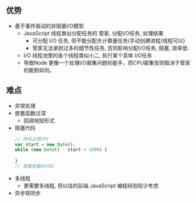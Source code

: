 <style>img {max-width: 400px} .w4{max-width: 400px}.w5{max-width: 500px}</style>


## 优势
* 基于事件驱动的非阻塞I/O模型
  * JavaScript 线程类似分配任务的 管家, 分配I/O任务, 处理结果
    * 可分配 I/O 任务, 但不能分配大计算量任务(手动创建进程/线程可以)
    * 管家无法承担过多的细节性任务, 否则影响分配I/O任务, 阻塞, 效率低.
  * I/O 线程池里的各个线程类似小二, 执行某个具体 I/O任务
  * 导致Node 更像一个处理I/O密集问题的能手，而CPU密集型则取决于管家的能耐如何。


## 难点
* 异常处理
* 嵌套函数过深
  * 回调地狱形式
* 阻塞代码
  ```js
  // 持续占用CPU
  var start = new Date();
  while (new Date() - start < 1000) {
    
  }
  // 需要阻塞的代码
  ```
* 多线程
  * 更需要多线程, 但以往的前端 JavaScript 编程经验较少考虑
* 异步转同步
